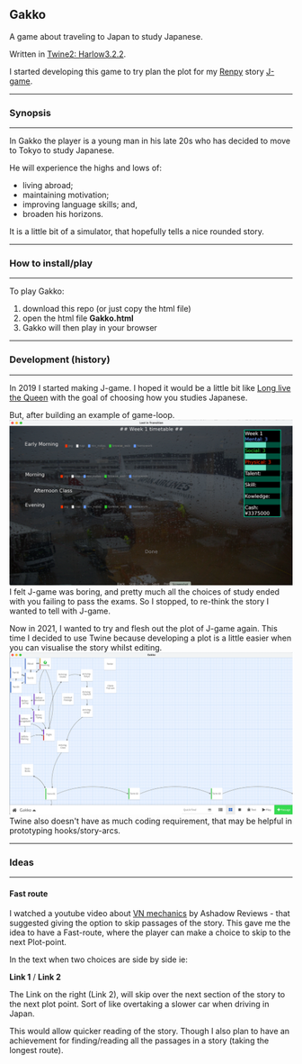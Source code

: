## Gakko ##

A game about traveling to Japan to study Japanese.

Written in [Twine2: Harlow3.2.2](https://twine2.neocities.org/).

I started developing this game to try plan the plot for my [Renpy](https://www.renpy.org/doc/html/) story [J-game](https://github.com/SG-mancer/J-game). 


---
### Synopsis ###
---

In Gakko the player is a young man in his late 20s who has decided to move to Tokyo to study Japanese.

He will experience the highs and lows of:
* living abroad;
* maintaining motivation;
* improving language skills; and,
* broaden his horizons.

It is a little bit of a simulator, that hopefully tells a nice rounded story.


---
### How to install/play ##
---

To play Gakko:
1. download this repo (or just copy the html file)
2. open the html file __Gakko.html__
3. Gakko will then play in your browser


---
### Development (history) ###
---

In 2019 I started making J-game. I hoped it would be a little bit like [Long live the Queen](https://games.renpy.org/game/long-live-the-queen) with the goal of choosing how you studies Japanese. 

But, after building an example of game-loop.
![J-game screenshot](j-game.png)
I felt J-game was boring, and pretty much all the choices of study ended with you failing to pass the exams. So I stopped, to re-think the story I wanted to tell with J-game.

Now in 2021, I wanted to try and flesh out the plot of J-game again. This time I decided to use Twine because developing a plot is a little easier when you can visualise the story whilst editing.
![Twine editor screenshot](twine.png)
Twine also doesn't have as much coding requirement, that may be helpful in prototyping hooks/story-arcs.


---
### Ideas ###
---

#### Fast route ####
I watched a youtube video about [VN mechanics](https://youtu.be/SyAbYoC__ek?t=285) by Ashadow Reviews - that suggested giving the option to skip passages of the story. This gave me the idea to have a Fast-route, where the player can make a choice to skip to the next Plot-point.

In the text when two choices are side by side ie:

**Link 1** / **Link 2**

The Link on the right (Link 2), will skip over the next section of the story to the next plot point. Sort of like overtaking a slower car when driving in Japan.

This would allow quicker reading of the story. Though I also plan to have an achievement for finding/reading all the passages in a story (taking the longest route).